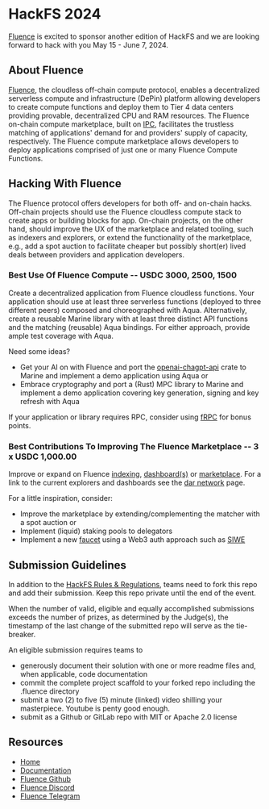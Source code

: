 # HackFS 2024

[Fluence](https://fluence.network/) is excited to sponsor another edition of HackFS and we are looking forward to hack with you May 15 - June 7, 2024.

## About Fluence


[Fluence](https://fluence.dev/docs/learn/overview), the cloudless off-chain compute protocol, enables a decentralized serverless compute and infrastructure (DePin) platform allowing developers to create compute functions and deploy them to Tier 4 data centers providing provable, decentralized CPU and RAM resources. The Fluence on-chain compute marketplace, built on [IPC](https://www.ipc.space/), facilitates the trustless matching of applications' demand for and providers' supply of capacity, respectively. The Fluence compute marketplace allows developers to deploy applications comprised of just one or many Fluence Compute Functions.


## Hacking With Fluence

The Fluence protocol offers developers for both off- and on-chain hacks. Off-chain projects should use the Fluence cloudless compute stack to create apps or building blocks for app. On-chain projects, on the other hand, should improve the UX of the marketplace and related tooling, such as indexers and explorers, or extend the functionality of the marketplace, e.g., add a spot auction to facilitate cheaper but possibly short(er) lived deals between providers and application developers. 


### Best Use Of Fluence Compute -- USDC 3000, 2500, 1500

Create a decentralized application from Fluence cloudless functions. Your application should use at least three serverless functions (deployed to three different peers) composed and choreographed with Aqua. Alternatively, create a reusable Marine library with at least three distinct API functions and the matching (reusable) Aqua bindings. For either approach, provide ample test coverage with Aqua. 

Need some ideas?

* Get your AI on with Fluence and port the [openai-chagpt-api](https://github.com/uiuifree/rust-openai-chatgpt-api) crate to Marine and implement a demo application using Aqua or
* Embrace cryptography and port a (Rust) MPC library to Marine and implement a demo application covering key generation, signing and key refresh with Aqua

If your application or library requires RPC, consider using [fRPC](https://github.com/fluencelabs/fRPC-Substrate) for bonus points.

### Best Contributions To Improving The Fluence Marketplace -- 3 x USDC 1,000.00

Improve or expand on Fluence [indexing](), [dashboard(s)]() or [marketplace](). For a link to the current explorers and dashboards see the [dar network](https://dar.fluence.dev/) page.


For a little inspiration, consider:

* Improve the marketplace by extending/complementing the matcher with a spot auction or
* Implement (liquid) staking pools to delegators
* Implement a new [faucet](https://faucet.dar.fluence.dev/) using a Web3 auth approach such as [SIWE](https://github.com/spruceid/siwe)


## Submission Guidelines

In addition to the [HackFS Rules & Regulations](https://ethglobal.com/events/hackfs2024), teams need to fork this repo and add their submission. Keep this repo private until the end of the event.

When the number of valid, eligible and equally accomplished submissions exceeds the number of prizes, as determined by the Judge(s), the timestamp of the last change of the submitted repo will serve as the tie-breaker.

An eligible submission requires teams to

* generously document their solution with one or more readme files and, when applicable, code documentation
* commit the complete project scaffold to your forked repo including the .fluence directory
* submit a two (2) to five (5) minute (linked) video shilling your masterpiece. Youtube is penty good enough.
* submit as a Github or GitLab repo with MIT or Apache 2.0 license


## Resources

* [Home](https://fluence.network/)
* [Documentation](https://fluence.dev)
* [Fluence Github](https://github.com/fluencelabs)
* [Fluence Discord](https://fluence.chat/)
* [Fluence Telegram](https://fluence.chat/)


